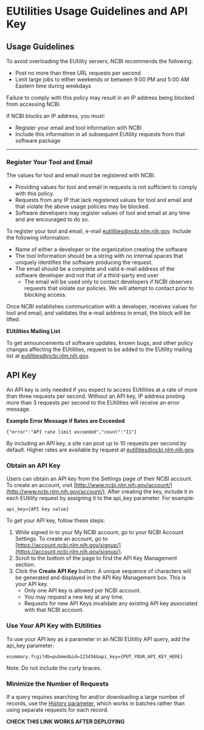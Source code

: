 # EUtilities Usage Guidelines and API Key

## Usage Guidelines
 
To avoid overloading the EUtility servers, NCBI recommends the following:

* Post no more than three URL requests per second
* Limit large jobs to either weekends or between 9:00 PM and 5:00 AM Eastern time during weekdays

Failure to comply with this policy may result in an IP address being blocked from accessing NCBI. 

If NCBI blocks an IP address, you must:

* Register your email and tool information with NCBI
* Include this information in all subsequent EUtility requests from that software package

---

### Register Your Tool and Email

The values for tool and email must be registered with NCBI. 

* Providing values for tool and email in requests is not sufficient to comply with this policy. 
* Requests from any IP that lack registered values for tool and email and that violate the above usage policies may be blocked. 
* Software developers may register values of tool and email at any time and are encouraged to do so.

To register your tool and email, e-mail [eutilities@ncbi.nlm.nih.gov](eutilities@ncbi.nlm.nih.gov). Include the following information: 

* Name of either a developer or the organization creating the software
* The tool Information should be a string with no internal spaces that uniquely identifies the software producing the request. 
* The email should be a complete and valid e-mail address of the software developer and not that of a third-party end user
     - The email will be used only to contact developers if NCBI observes requests that violate our policies. We will attempt to contact prior to blocking access. 

Once NCBI establishes communication with a developer, receives values for tool and email, and validates the e-mail address in email, the block will be lifted. 



**EUtilities Mailing List**

To get announcements of software updates, known bugs, and other policy changes affecting the EUtilities, request to be added to the EUtility mailing list at [eutilities@ncbi.nlm.nih.gov](eutilities@ncbi.nlm.nih.gov).

## API Key

An API key is only needed if you expect to access EUtilities at a rate of more than three requests per second. Without an API key, IP address posting more than 3 requests per second to the EUtilities will receive an error message. 

**Example Error Message if Rates are Exceeded**

`{"error":"API rate limit exceeded","count":"11"}`

By including an API key, a site can post up to 10 requests per second by default. Higher rates are available by request at [eutilities@ncbi.nlm.nih.gov](eutilities@ncbi.nlm.nih.gov). 

### Obtain an API Key

Users can obtain an API key from the Settings page of their NCBI account. To create an account, visit [http://www.ncbi.nlm.nih.gov/account/](http://www.ncbi.nlm.nih.gov/account/). After creating the key, include it in each EUtility request by assigning it to the api_key parameter. For example:

`api_key={API key value}`

To get your API key, follow these steps:

1.	While signed in to your My NCBI account, go to your NCBI Account Settings. To create an account, go to [https://account.ncbi.nlm.nih.gov/signup/](https://account.ncbi.nlm.nih.gov/signup/).
2.	Scroll to the bottom of the page to find the API Key Management section.
3.	Click the **Create API Key** button. A unique sequence of characters will be generated and displayed in the  API Key Management box. This is your API key.
    - Only one API key is allowed per NCBI account. 
    - You may request a new key at any time. 
    - Requests for new API Keys invalidate any existing API key associated with that NCBI account.

### Use Your API Key with EUtilities

To use your API key as a parameter in an NCBI EUtility API query, add the api_key parameter:

`esummary.fcgi?db=pubmed&id=123456&api_key={PUT_YOUR_API_KEY_HERE}`

 Note:  Do not include the curly braces.

###  Minimize the Number of Requests

If a query requires searching for and/or downloading a large number of records, use the [History parameter](/site/Reference_Guide/a_reference/#eutilities-parameters), which works in batches rather than using separate requests for each record.

**CHECK THIS LINK WORKS AFTER DEPLOYING**



